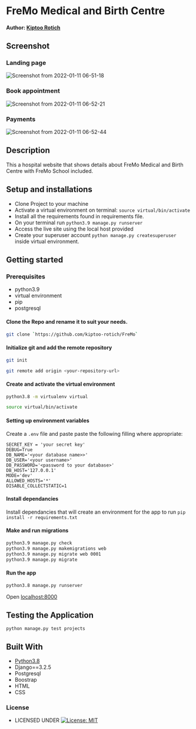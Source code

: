 #  FreMo Medical and Birth Centre

#### Author: [Kiptoo Rotich](https://github.com/kiptoo-rotich)

## Screenshot
### Landing page
![Screenshot from 2022-01-11 06-51-18](https://user-images.githubusercontent.com/48821300/148938505-9a42e7c9-64fe-4ce3-bfbb-b4c83d1c5ec6.png)

### Book appointment
![Screenshot from 2022-01-11 06-52-21](https://user-images.githubusercontent.com/48821300/148938151-dc83760f-a1b8-40c0-ad1d-0008adf48759.png)

### Payments
![Screenshot from 2022-01-11 06-52-44](https://user-images.githubusercontent.com/48821300/148938260-4c3564cc-94f5-48d6-bc9a-b129bf74b670.png)


## Description
This a hospital website that shows details about FreMo Medical and Birth Centre with FreMo School included.



## Setup and installations
* Clone Project to your machine
* Activate a virtual environment on terminal: `source virtual/bin/activate`
* Install all the requirements found in requirements file.
* On your terminal run `python3.9 manage.py runserver`
* Access the live site using the local host provided
* Create your superuser account `python manage.py createsuperuser` inside virtual environment.

## Getting started

### Prerequisites
* python3.9
* virtual environment
* pip
* postgresql
  

#### Clone the Repo and rename it to suit your needs.
```bash
git clone `https://github.com/kiptoo-rotich/FreMo`
```
#### Initialize git and add the remote repository
```bash
git init
```
```bash
git remote add origin <your-repository-url>
```

#### Create and activate the virtual environment
```bash
python3.8 -m virtualenv virtual
```

```bash
source virtual/bin/activate
```

#### Setting up environment variables
Create a `.env` file and paste paste the following filling where appropriate:
```
SECRET_KEY = 'your secret key'
DEBUG=True
DB_NAME='<your database name>>'
DB_USER='<your username>'
DB_PASSWORD='<password to your database>'
DB_HOST='127.0.0.1'
MODE='dev'
ALLOWED_HOSTS='*'
DISABLE_COLLECTSTATIC=1
```

#### Install dependancies
Install dependancies that will create an environment for the app to run
`pip install -r requirements.txt`

#### Make and run migrations
```bash
python3.9 manage.py check
python3.9 manage.py makemigrations web
python3.9 manage.py migrate web 0001
python3.9 manage.py migrate
```

#### Run the app
```bash
python3.8 manage.py runserver
```
Open [localhost:8000](http://127.0.0.1:8000/)



## Testing the Application
`python manage.py test projects`
        
## Built With

* [Python3.8](https://docs.python.org/3/)
* Django==3.2.5
* Postgresql 
* Boostrap
* HTML
* CSS


### License

* LICENSED UNDER  [![License: MIT](https://img.shields.io/badge/License-MIT-yellow.svg)](license)